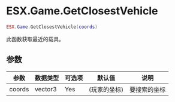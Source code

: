 # ESX.Game.GetClosestVehicle

```lua
ESX.Game.GetClosestVehicle(coords)
```

此函数获取最近的载具。

## 参数

| 参数      | 数据类型   | 可选项   | 默认值            | 说明                      |
|----------|-----------|----------|-------------------|---------------------------|
| coords   | vector3   | Yes      | (玩家的坐标)       | 要搜索的坐标               |
